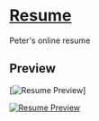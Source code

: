 # [Resume](https://www.peterphan.net/)

Peter's online resume

## Preview

[![Resume Preview](https://www.peterphan.net/img/resume.PNG)]

[![Resume Preview](https://startbootstrap.com/assets/img/screenshots/themes/resume.png)](https://blackrockdigital.github.io/startbootstrap-resume/)
